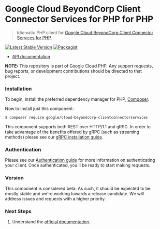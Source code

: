 # Google Cloud BeyondCorp Client Connector Services for PHP for PHP

> Idiomatic PHP client for [Google Cloud BeyondCorp Client Connector Services for PHP](https://cloud.google.com/beyondcorp-enterprise).

[![Latest Stable Version](https://poser.pugx.org/google/cloud-beyondcorp-clientconnectorservices/v/stable)](https://packagist.org/packages/google/cloud-beyondcorp-clientconnectorservices) [![Packagist](https://img.shields.io/packagist/dm/google/cloud-beyondcorp-clientconnectorservices.svg)](https://packagist.org/packages/google/cloud-beyondcorp-clientconnectorservices)

* [API documentation](http://googleapis.github.io/google-cloud-php/#/docs/cloud-beyondcorp-clientconnectorservices/latest/beyondcorpclientconnectorservices/readme)

**NOTE:** This repository is part of [Google Cloud PHP](https://github.com/googleapis/google-cloud-php). Any
support requests, bug reports, or development contributions should be directed to
that project.

### Installation

To begin, install the preferred dependency manager for PHP, [Composer](https://getcomposer.org/).

Now to install just this component:

```sh
$ composer require google/cloud-beyondcorp-clientconnectorservices
```

This component supports both REST over HTTP/1.1 and gRPC. In order to take advantage of the benefits offered by gRPC (such as streaming methods)
please see our [gRPC installation guide](https://cloud.google.com/php/grpc).

### Authentication

Please see our [Authentication guide](https://github.com/googleapis/google-cloud-php/blob/main/AUTHENTICATION.md) for more information
on authenticating your client. Once authenticated, you'll be ready to start making requests.

### Version

This component is considered beta. As such, it should be expected to be mostly stable and we're working towards a release candidate. We will address issues and requests with a higher priority.

### Next Steps

1. Understand the [official documentation](https://cloud.google.com/beyondcorp-enterprise/docs).
